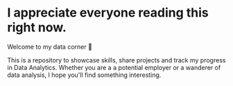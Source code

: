 # I appreciate everyone reading this right now.

Welcome to my data corner 👋 

This is a repository to showcase skills, share projects and track my progress in Data Analytics. Whether you are a a potential employer or a wanderer of data analysis, I hope you'll find something interesting.
